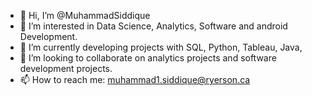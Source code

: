 - 👋 Hi, I’m @MuhammadSiddique
- 👀 I’m interested in Data Science, Analytics, Software and android Development.
- 🌱 I’m currently developing projects with SQL, Python, Tableau, Java,  
- 💞️ I’m looking to collaborate on analytics projects and software development projects.
- 📫 How to reach me: muhammad1.siddique@ryerson.ca

<!---
MuhammadSiddique1/MuhammadSiddique1 is a ✨ special ✨ repository because its `README.md` (this file) appears on your GitHub profile.
You can click the Preview link to take a look at your changes.
--->
